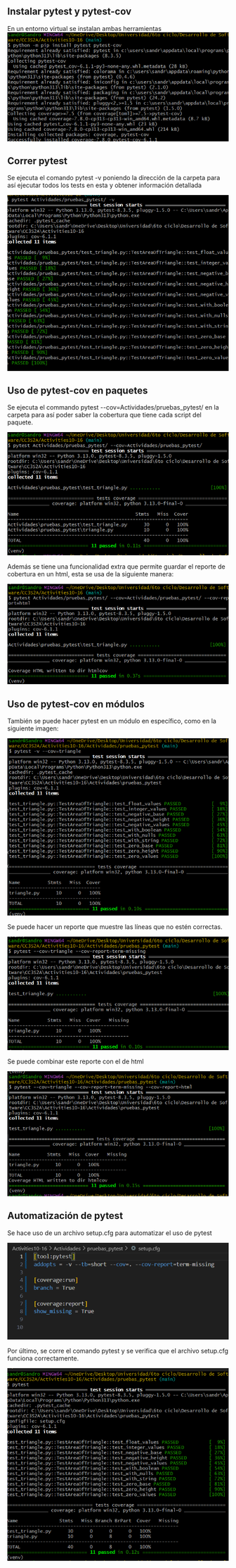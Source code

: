 ## Instalar pytest y pytest-cov
En un entorno virtual se instalan ambas herramientas
![alt text](Images/image.png)

## Correr pytest
Se ejecuta el comando pytest -v poniendo la dirección de la carpeta para así ejecutar todos los tests en esta y obtener información detallada

![alt text](Images/image-1.png)

## Uso de pytest-cov en paquetes
Se ejecuta el commando pytest --cov=Actividades/pruebas_pytest/ en la carpeta para así poder saber la cobertura que tiene cada script del paquete.

![alt text](Images/image-2.png)


Además se tiene una funcionalidad extra que permite guardar el reporte de cobertura en un html, esta se usa de la siguiente manera:

![alt text](Images/image-3.png)

## Uso de pytest-cov en módulos
También se puede hacer pytest en un módulo en específico, como en la siguiente imagen:

![alt text](Images/image-4.png)

Se puede hacer un reporte que muestre las líneas que no estén correctas.

![alt text](Images/image-5.png)

Se puede combinar este reporte con el de html

![alt text](Images/image-6.png)

## Automatización de pytest
Se hace uso de un archivo setup.cfg para automatizar el uso de pytest

![alt text](Images/image-7.png)

Por último, se corre el comando pytest y se verifica que el archivo setup.cfg funciona correctamente.

![alt text](Images/image-8.png)